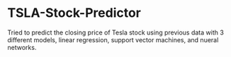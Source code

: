 # TSLA-Stock-Predictor

Tried to predict the closing price of Tesla stock using previous data with 3 different models, linear regression, support vector machines, and nueral networks.
